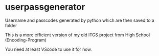 # userpassgenerator
Username and passcodes generated by python which are then saved to a folder

This is a more efficient version of my old ITGS project from High School (Encoding-Program)

You need at least VScode to use it for now.
